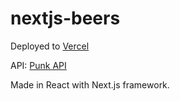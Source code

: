 # nextjs-beers

Deployed to [Vercel](https://beermadness.vercel.app/)

API: [Punk API](https://punkapi.com/documentation/v2)

Made in React with Next.js framework.
